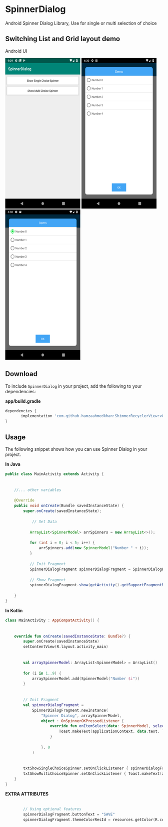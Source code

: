 # SpinnerDialog
Android Spinner Dialog Library, Use for single or multi selection of choice


## Switching List and Grid layout demo

Android UI

<img src='demo/home.png' height=480 width=240 />


<img src='demo/list_0.png' height=480 width=240 />


<img src='demo/list_1.png' height=480 width=240 />


## Download

To include `SpinnerDialog` in your project, add the following to your dependencies:

**app/build.gradle**
```groovy
dependencies {
       implementation 'com.github.hamzaahmedkhan:ShimmerRecyclerView:v0.4.0'
}
```

## Usage
The following snippet shows how you can use Spinner Dialog in your project.


**In Java**

```java
public class MainActivity extends Activity {
    
    
    //... other variables
    
    @Override
    public void onCreate(Bundle savedInstanceState) {
        super.onCreate(savedInstanceState);
        
            // Set Data
            
           ArrayList<SpinnerModel> arrSpinners = new ArrayList<>();
        
           for (int i = 0; i < 5; i++) {
               arrSpinners.add(new SpinnerModel("Number " + i));
           }
        
           // Init Fragment
           SpinnerDialogFragment spinnerDialogFragment = SpinnerDialogFragment.Companion.newInstance("Demo", arrSpinners, (data, selectedPosition) -> UIHelper.showToast(getContext(), data.getText()), 0);
           
           // Show Fragment
           spinnerDialogFragment.show(getActivity().getSupportFragmentManager(), "spinnerDialog");

    }
}
```



**In Kotlin**

```kotlin
class MainActivity : AppCompatActivity() {


    override fun onCreate(savedInstanceState: Bundle?) {
        super.onCreate(savedInstanceState)
        setContentView(R.layout.activity_main)


        val arraySpinnerModel: ArrayList<SpinnerModel> = ArrayList()

        for (i in 1..9) {
            arraySpinnerModel.add(SpinnerModel("Number $i"))
        }


        // Init Fragment
        val spinnerDialogFragment =
            SpinnerDialogFragment.newInstance(
                "Spinner Dialog", arraySpinnerModel,
                object : OnSpinnerOKPressedListener {
                    override fun onItemSelect(data: SpinnerModel, selectedPosition: Int) {
                        Toast.makeText(applicationContext, data.text, Toast.LENGTH_LONG).show()
                    }

                }, 0
            )


        txtShowSingleChoiceSpinner.setOnClickListener { spinnerDialogFragment.show(supportFragmentManager, "SpinnerDialogFragment") }
        txtShowMultiChoiceSpinner.setOnClickListener { Toast.makeText(applicationContext, "In Progress", Toast.LENGTH_LONG).show() }
    }
}
```



**EXTRA ATTRIBUTES**
```kotlin

        // Using optional features
        spinnerDialogFragment.buttonText = "SAVE"
        spinnerDialogFragment.themeColorResId = resources.getColor(R.color.material_pink500)

```
